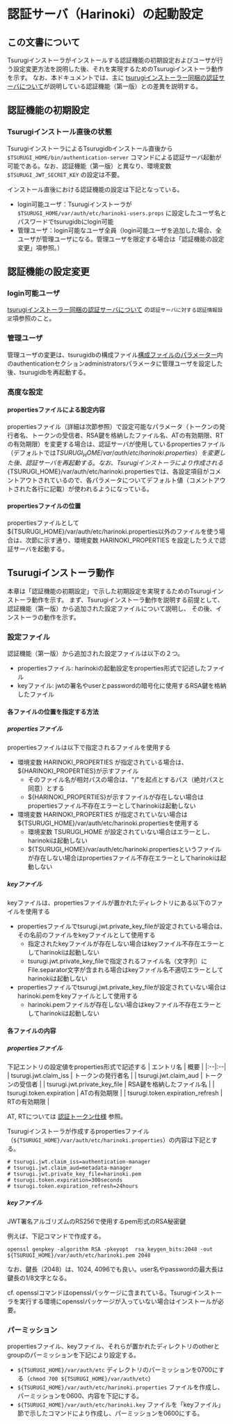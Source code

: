 # 認証サーバ（Harinoki）の起動設定

## この文書について
Tsurugiインストーラがインストールする認証機能の初期設定およびユーザが行う設定変更方法を説明した後、それを実現するためのTsurugiインストーラ動作を示す。
なお、本ドキュメントでは、主に [tsurugiインストーラー同梱の認証サーバについて](https://github.com/project-tsurugi/tsurugi-distribution/blob/master/docs/authentication-server.md)が説明している認証機能（第一版）との差異を説明する。

## 認証機能の初期設定
### Tsurugiインストール直後の状態
TsurugiインストーラによるTsurugidbインストール直後から `$TSURUGI_HOME/bin/authentication-server` コマンドによる認証サーバ起動が可能である。なお、認証機能（第一版）と異なり、環境変数 `$TSURUGI_JWT_SECRET_KEY` の設定は不要。

インストール直後における認証機能の設定は下記となっている。

* login可能ユーザ：Tsurugiインストーラが `$TSURUGI_HOME/var/auth/etc/harinoki-users.props` に設定したユーザ名とパスワードでtsurugidbにlogin可能
* 管理ユーザ：login可能なユーザ全員（login可能ユーザを追加した場合、全ユーザが管理ユーザになる。管理ユーザを限定する場合は「認証機能の設定変更」項参照。）

## 認証機能の設定変更
### login可能ユーザ
 [tsurugiインストーラー同梱の認証サーバについて](https://github.com/project-tsurugi/tsurugi-distribution/blob/master/docs/authentication-server.md) の`認証サーバに対する認証情報設定`項参照のこと。

### 管理ユーザ
管理ユーザの変更は、tsurugidbの構成ファイル[構成ファイルのパラメーター](https://github.com/project-tsurugi/tateyama/blob/master/docs/config_parameters.md)内のauthenticationセクションadministratorsパラメータに管理ユーザを設定した後、tsurugidbを再起動する。

### 高度な設定
#### propertiesファイルによる設定内容
propertiesファイル（詳細は次節参照）で設定可能なパラメータ（トークンの発行者名、トークンの受信者、RSA鍵を格納したファイル名、ATの有効期限、RTの有効期限）を変更する場合は、認証サーバが使用しているpropertiesファイル（デフォルトでは${TSURUGI_HOME}/var/auth/etc/harinoki.properties）を変更した後、認証サーバを再起動する。
なお、Tsurugiインストーラにより作成される${TSURUGI_HOME}/var/auth/etc/harinoki.propertiesでは、各設定項目がコメントアウトされているので、各パラメータについてデフォルト値（コメントアウトされた各行に記載）が使われるようになっている。

#### propertiesファイルの位置
propertiesファイルとして${TSURUGI_HOME}/var/auth/etc/harinoki.properties以外のファイルを使う場合は、次節に示す通り、環境変数 HARINOKI_PROPERTIES を設定したうえで認証サーバを起動する。


## Tsurugiインストーラ動作
本章は「認証機能の初期設定」で示した初期設定を実現するためのTsurugiインストーラ動作を示す。
まず、Tsurugiインストーラ動作を説明する前提として、認証機能（第一版）から追加された設定ファイルについて説明し、
その後、インストーラの動作を示す。

### 設定ファイル
認証機能（第一版）から追加された設定ファイルは以下の２つ。
* propertiesファイル: harinokiの起動設定をproperties形式で記述したファイル
* keyファイル: jwtの署名やuserとpasswordの暗号化に使用するRSA鍵を格納したファイル

#### 各ファイルの位置を指定する方法
##### propertiesファイル
propertiesファイルは以下で指定されるファイルを使用する
* 環境変数 HARINOKI_PROPERTIES が指定されている場合は、${HARINOKI_PROPERTIES}が示すファイル
  * そのファイル名が相対パスの場合は、"/"を起点とするパス（絶対パスと同意）とする
  * ${HARINOKI_PROPERTIES}が示すファイルが存在しない場合はpropertiesファイル不存在エラーとしてharinokiは起動しない
* 環境変数 HARINOKI_PROPERTIES が指定されていない場合は${TSURUGI_HOME}/var/auth/etc/harinoki.propertiesを使用する
  * 環境変数 TSURUGI_HOME が設定されていない場合はエラーとし、harinokiは起動しない
  * ${TSURUGI_HOME}/var/auth/etc/harinoki.propertiesというファイルが存在しない場合はpropertiesファイル不存在エラーとしてharinokiは起動しない

##### keyファイル
keyファイルは、propertiesファイルが置かれたディレクトリにある以下のファイルを使用する
* propertiesファイルでtsurugi.jwt.private_key_fileが設定されている場合は、その名前のファイルをkeyファイルとして使用する
  * 指定されたkeyファイルが存在しない場合はkeyファイル不存在エラーとしてharinokiは起動しない
  * tsurugi.jwt.private_key_fileで指定されるファイル名（文字列）にFile.separator文字が含まれる場合はkeyファイル名不適切エラーとしてharinokiは起動しない
* propertiesファイルでtsurugi.jwt.private_key_fileが設定されていない場合はharinoki.pemをkeyファイルとして使用する 
  * harinoki.pemファイルが存在しない場合はkeyファイル不存在エラーとしてharinokiは起動しない

#### 各ファイルの内容
##### propertiesファイル
下記エントリの設定値をproperties形式で記述する
| エントリ名 | 概要 |
|:--|:--|
| tsurugi.jwt.claim_iss | トークンの発行者名 |
| tsurugi.jwt.claim_aud | トークンの受信者 |
| tsurugi.jwt.private_key_file | RSA鍵を格納したファイル名 |
| tsurugi.token.expiration | ATの有効期限 |
| tsurugi.token.expiration_refresh | RTの有効期限 |

AT, RTについては [認証トークン仕様](token-ja.md) 参照。

Tsurugiインストーラが作成するpropertiesファイル（`${TSURUGI_HOME}/var/auth/etc/harinoki.properties`）の内容は下記とする。
```
# tsurugi.jwt.claim_iss=authentication-manager
# tsurugi.jwt.claim_aud=metadata-manager
# tsurugi.jwt.private_key_file=harinoki.pem
# tsurugi.token.expiration=300seconds
# tsurugi.token.expiration_refresh=24hours
```

##### keyファイル
JWT署名アルゴリズムのRS256で使用するpem形式のRSA秘密鍵

例えば、下記コマンドで作成する。
```
openssl genpkey -algorithm RSA -pkeyopt  rsa_keygen_bits:2048 -out ${TSURUGI_HOME}/var/auth/etc/harinoki.pem 2048
```
なお、鍵長（2048）は、1024, 4096でも良い。user名やpasswordの最大長は鍵長の1/8文字となる。

cf. opensslコマンドはopensslパッケージに含まれている。Tsurugiインストーラを実行する環境にopensslパッケージが入っていない場合はインストールが必要。

### パーミッション
propertiesファイル、keyファイル、それらが置かれたディレクトリのotherとgroupのパーミッションを下記により設定する。
* `${TSURUGI_HOME}/var/auth/etc` ディレクトリのパーミッションを0700にする（`chmod 700 ${TSURUGI_HOME}/var/auth/etc`）
* `${TSURUGI_HOME}/var/auth/etc/harinoki.properties` ファイルを作成し、パーミッションを0600、内容を下記にする。
* `${TSURUGI_HOME}/var/auth/etc/harinoki.key` ファイルを「keyファイル」節で示したコマンドにより作成し、パーミッションを0600にする。